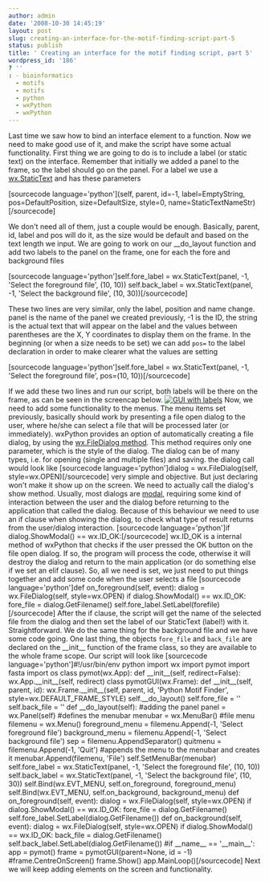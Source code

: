 ```yaml
---
author: admin
date: '2008-10-30 14:45:19'
layout: post
slug: creating-an-interface-for-the-motif-finding-script-part-5
status: publish
title: ' Creating an interface for the motif finding script, part 5'
wordpress_id: '186'
? ''
: - bioinformatics
  - motifs
  - motifs
  - python
  - wxPython
  - wxPython
---
```


Last time we saw how to bind an interface element to a function. Now we
need to make good use of it, and make the script have some actual
functionality. First thing we are going to do is to include a label (or
static text) on the interface. Remember that initially we added a panel
to the frame, so the label should go on the panel. For a label we use a
[wx.StaticText](http://wxpython.org/docs/api/wx.StaticText-class.htm)
and has these parameters 



[sourcecode language='python'](self, parent,
id=-1, label=EmptyString, pos=DefaultPosition, size=DefaultSize,
style=0, name=StaticTextNameStr)[/sourcecode] 



We don't need all of them, just a couple would be enough. Basically, parent, id, label and pos will
do it, as the size would be default and based on the text length we
input. We are going to work on our __do_layout function and add two
labels to the panel on the frame, one for each the fore and background
files 


[sourcecode language='python']self.fore\_label =
wx.StaticText(panel, -1, 'Select the foreground file', (10, 10))
self.back\_label = wx.StaticText(panel, -1, 'Select the background
file', (10, 30))[/sourcecode] 


These two lines are very similar, only the
label, position and name change. panel is the name of the panel we
created previously, -1 is the ID, the string is the actual text that
will appear on the label and the values between parentheses are the X, Y
coordinates to display them on the frame. In the beginning (or when a
size needs to be set) we can add `pos=` to the label declaration in
order to make clearer what the values are setting 

[sourcecode language='python']self.fore_label = wx.StaticText(panel, -1, 'Select
the foreground file', pos=(10, 10))[/sourcecode]

If we add these two
lines and run our script, both labels will be there on the frame, as can
be seen in the screencap below. [![GUI with
labels](http://python.genedrift.org/wordpress/wp-content/uploads/2008/10/gui3-300x187.png "GUI with labels")](http://python.genedrift.org/wordpress/wp-content/uploads/2008/10/gui3.png)
Now, we need to add some functionality to the menus. The menu items set
previously, basically should work by presenting a file open dialog to
the user, where he/she can select a file that will be processed later
(or immediately). wxPython provides an option of automatically creating
a file dialog, by using the [wx.FileDialog
method](http://wxpython.org/docs/api/wx.FileDialog-class.html). This
method requires only one parameter, which is the style of the dialog.
The dialog can be of many types, i.e. for opening (single and multiple
files) and saving. the dialog call would look like [sourcecode
language='python']dialog = wx.FileDialog(self,
style=wx.OPEN)[/sourcecode] very simple and objective. But just
declaring won't make it show up on the screen. We need to actually call
the dialog's show method. Usually, most dialogs are
[modal](http://en.wikipedia.org/wiki/Modal_window), requiring some kind
of interaction between the user and the dialog before returning to the
application that called the dialog. Because of this behaviour we need to
use an if clause when showing the dialog, to check what type of result
returns from the user/dialog interaction. [sourcecode
language='python']if dialog.ShowModal() == wx.ID\_OK:[/sourcecode]
wx.ID\_OK is a internal method of wxPython that checks if the user
pressed the OK button on the file open dialog. If so, the program will
process the code, otherwise it will destroy the dialog and return to the
main application (or do something else if we set an elif clause). So,
all we need is set, we just need to put things together and add some
code when the user selects a file [sourcecode language='python']def
on\_foreground(self, event): dialog = wx.FileDialog(self, style=wx.OPEN)
if dialog.ShowModal() == wx.ID\_OK: fore\_file = dialog.GetFilename()
self.fore\_label.SetLabel(forefile)[/sourcecode] After the if clause,
the script will get the name of the selected file from the dialog and
then set the label of our StaticText (label!) with it. Straightforward.
We do the same thing for the background file and we have some code
going. One last thing, the objects `fore_file` and `back_file` are
declared on the \_\_init\_\_ function of the frame class, so they are
available to the whole frame scope. Our script will look like
[sourcecode language='python']\#!/usr/bin/env python import wx import
pymot import fasta import os class pymot(wx.App): def \_\_init\_\_(self,
redirect=False): wx.App.\_\_init\_\_(self, redirect) class
pymotGUI(wx.Frame): def \_\_init\_\_(self, parent, id):
wx.Frame.\_\_init\_\_(self, parent, id, 'Python Motif Finder',
style=wx.DEFAULT\_FRAME\_STYLE) self.\_\_do\_layout() self.fore\_file =
'' self.back\_file = '' def \_\_do\_layout(self): \#adding the panel
panel = wx.Panel(self) \#defines the menubar menubar = wx.MenuBar()
\#file menu filemenu = wx.Menu() foreground\_menu = filemenu.Append(-1,
'Select foreground file') background\_menu = filemenu.Append(-1, 'Select
background file') sep = filemenu.AppendSeparator() quitmenu =
filemenu.Append(-1, 'Quit') \#appends the menu to the menubar and
creates it menubar.Append(filemenu, 'File') self.SetMenuBar(menubar)
self.fore\_label = wx.StaticText(panel, -1, 'Select the foreground
file', (10, 10)) self.back\_label = wx.StaticText(panel, -1, 'Select the
background file', (10, 30)) self.Bind(wx.EVT\_MENU, self.on\_foreground,
foreground\_menu) self.Bind(wx.EVT\_MENU, self.on\_background,
background\_menu) def on\_foreground(self, event): dialog =
wx.FileDialog(self, style=wx.OPEN) if dialog.ShowModal() == wx.ID\_OK:
fore\_file = dialog.GetFilename()
self.fore\_label.SetLabel(dialog.GetFilename()) def on\_background(self,
event): dialog = wx.FileDialog(self, style=wx.OPEN) if
dialog.ShowModal() == wx.ID\_OK: back\_file = dialog.GetFilename()
self.back\_label.SetLabel(dialog.GetFilename()) \#if \_\_name\_\_ ==
'\_\_main\_\_': app = pymot() frame = pymotGUI(parent=None, id = -1)
\#frame.CentreOnScreen() frame.Show() app.MainLoop()[/sourcecode] Next
we will keep adding elements on the screen and functionality.
